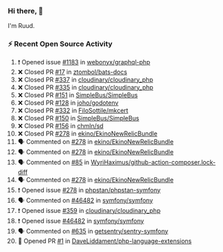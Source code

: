 ### Hi there, 👋

I'm Ruud.
 
### :zap: Recent Open Source Activity

<!--START_SECTION:activity-->
1. ❗️ Opened issue [#1183](https://github.com/webonyx/graphql-php/issues/1183) in [webonyx/graphql-php](https://github.com/webonyx/graphql-php)
2. ❌ Closed PR [#17](https://github.com/ztombol/bats-docs/pull/17) in [ztombol/bats-docs](https://github.com/ztombol/bats-docs)
3. ❌ Closed PR [#337](https://github.com/cloudinary/cloudinary_php/pull/337) in [cloudinary/cloudinary_php](https://github.com/cloudinary/cloudinary_php)
4. ❌ Closed PR [#335](https://github.com/cloudinary/cloudinary_php/pull/335) in [cloudinary/cloudinary_php](https://github.com/cloudinary/cloudinary_php)
5. ❌ Closed PR [#151](https://github.com/SimpleBus/SimpleBus/pull/151) in [SimpleBus/SimpleBus](https://github.com/SimpleBus/SimpleBus)
6. ❌ Closed PR [#128](https://github.com/joho/godotenv/pull/128) in [joho/godotenv](https://github.com/joho/godotenv)
7. ❌ Closed PR [#332](https://github.com/FiloSottile/mkcert/pull/332) in [FiloSottile/mkcert](https://github.com/FiloSottile/mkcert)
8. ❌ Closed PR [#150](https://github.com/SimpleBus/SimpleBus/pull/150) in [SimpleBus/SimpleBus](https://github.com/SimpleBus/SimpleBus)
9. ❌ Closed PR [#156](https://github.com/chmln/sd/pull/156) in [chmln/sd](https://github.com/chmln/sd)
10. ❌ Closed PR [#278](https://github.com/ekino/EkinoNewRelicBundle/pull/278) in [ekino/EkinoNewRelicBundle](https://github.com/ekino/EkinoNewRelicBundle)
11. 🗣 Commented on [#278](https://github.com/ekino/EkinoNewRelicBundle/issues/278) in [ekino/EkinoNewRelicBundle](https://github.com/ekino/EkinoNewRelicBundle)
12. 🗣 Commented on [#278](https://github.com/ekino/EkinoNewRelicBundle/issues/278) in [ekino/EkinoNewRelicBundle](https://github.com/ekino/EkinoNewRelicBundle)
13. 🗣 Commented on [#85](https://github.com/WyriHaximus/github-action-composer.lock-diff/issues/85) in [WyriHaximus/github-action-composer.lock-diff](https://github.com/WyriHaximus/github-action-composer.lock-diff)
14. 🗣 Commented on [#278](https://github.com/ekino/EkinoNewRelicBundle/issues/278) in [ekino/EkinoNewRelicBundle](https://github.com/ekino/EkinoNewRelicBundle)
15. ❗️ Opened issue [#278](https://github.com/phpstan/phpstan-symfony/issues/278) in [phpstan/phpstan-symfony](https://github.com/phpstan/phpstan-symfony)
16. 🗣 Commented on [#46482](https://github.com/symfony/symfony/issues/46482) in [symfony/symfony](https://github.com/symfony/symfony)
17. ❗️ Opened issue [#359](https://github.com/cloudinary/cloudinary_php/issues/359) in [cloudinary/cloudinary_php](https://github.com/cloudinary/cloudinary_php)
18. ❗️ Opened issue [#46482](https://github.com/symfony/symfony/issues/46482) in [symfony/symfony](https://github.com/symfony/symfony)
19. 🗣 Commented on [#635](https://github.com/getsentry/sentry-symfony/issues/635) in [getsentry/sentry-symfony](https://github.com/getsentry/sentry-symfony)
20. 💪 Opened PR [#1](https://github.com/DaveLiddament/php-language-extensions/pull/1) in [DaveLiddament/php-language-extensions](https://github.com/DaveLiddament/php-language-extensions)
<!--END_SECTION:activity-->
